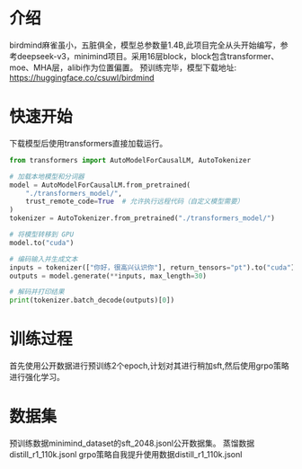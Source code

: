 # 介绍
birdmind麻雀虽小，五脏俱全，模型总参数量1.4B,此项目完全从头开始编写，参考deepseek-v3，minimind项目。采用16层block，block包含transformer、moe、MHA层，alibi作为位置偏置。
预训练完毕，模型下载地址: https://huggingface.co/csuwl/birdmind


# 快速开始
下载模型后使用transformers直接加载运行。
```python
from transformers import AutoModelForCausalLM, AutoTokenizer

# 加载本地模型和分词器
model = AutoModelForCausalLM.from_pretrained(
    "./transformers_model/",
    trust_remote_code=True  # 允许执行远程代码（自定义模型需要）
)
tokenizer = AutoTokenizer.from_pretrained("./transformers_model/")

# 将模型转移到 GPU
model.to("cuda")

# 编码输入并生成文本
inputs = tokenizer(["你好，很高兴认识你"], return_tensors="pt").to("cuda")
outputs = model.generate(**inputs, max_length=30)

# 解码并打印结果
print(tokenizer.batch_decode(outputs)[0])
```
# 训练过程
首先使用公开数据进行预训练2个epoch,计划对其进行稍加sft,然后使用grpo策略进行强化学习。

# 数据集 
预训练数据minimind_dataset的sft_2048.jsonl公开数据集。
蒸馏数据distill_r1_110k.jsonl
grpo策略自我提升使用数据distill_r1_110k.jsonl

